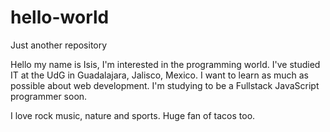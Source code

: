 # hello-world
Just another repository

Hello my name is Isis,
I'm interested in the programming world. I've studied IT at the UdG in Guadalajara, Jalisco, Mexico. I want to learn as much as possible about web development. I'm studying to be a Fullstack JavaScript programmer soon. 

I love rock music, nature and sports.
Huge fan of tacos too. 
